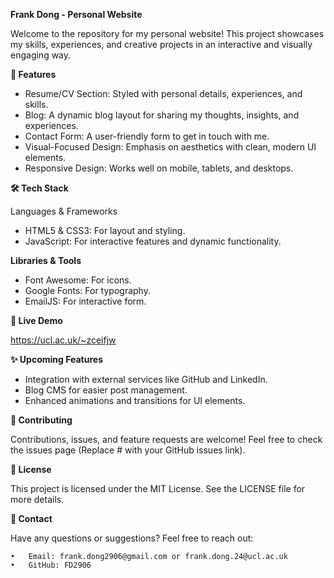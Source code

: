 **Frank Dong - Personal Website**

Welcome to the repository for my personal website! This project showcases my skills, experiences, and creative projects in an interactive and visually engaging way.

**🌟 Features**

- Resume/CV Section: Styled with personal details, experiences, and skills.
- Blog: A dynamic blog layout for sharing my thoughts, insights, and experiences.
- Contact Form: A user-friendly form to get in touch with me.
- Visual-Focused Design: Emphasis on aesthetics with clean, modern UI elements.
- Responsive Design: Works well on mobile, tablets, and desktops.

**🛠️ Tech Stack**

Languages & Frameworks

- HTML5 & CSS3: For layout and styling.
- JavaScript: For interactive features and dynamic functionality.

**Libraries & Tools**

- Font Awesome: For icons.
- Google Fonts: For typography.
- EmailJS: For interactive form.

**🚀 Live Demo**

https://ucl.ac.uk/~zceifjw

**✨ Upcoming Features**

- Integration with external services like GitHub and LinkedIn.
- Blog CMS for easier post management.
- Enhanced animations and transitions for UI elements.

**🤝 Contributing**

Contributions, issues, and feature requests are welcome! Feel free to check the issues page (Replace # with your GitHub issues link).

**📄 License**

This project is licensed under the MIT License. See the LICENSE file for more details.

**📧 Contact**

Have any questions or suggestions? Feel free to reach out:

	•	Email: frank.dong2906@gmail.com or frank.dong.24@ucl.ac.uk
	•	GitHub: FD2906
